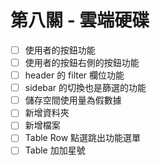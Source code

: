 # 第八關 - 雲端硬碟

- [ ] 使用者的按鈕功能
- [ ] 使用者的按鈕右側的按鈕功能
- [ ] header 的 filter 欄位功能
- [ ] sidebar 的切換也是篩選的功能
- [ ] 儲存空間使用量為假數據
- [ ] 新增資料夾
- [ ] 新增檔案
- [ ] Table Row 點選跳出功能選單
- [ ] Table 加加星號
